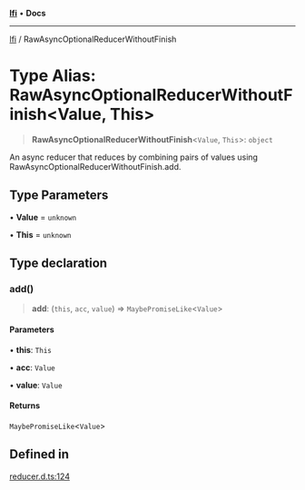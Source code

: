 [**lfi**](../readme.md) • **Docs**

***

[lfi](../globals.md) / RawAsyncOptionalReducerWithoutFinish

# Type Alias: RawAsyncOptionalReducerWithoutFinish\<Value, This\>

> **RawAsyncOptionalReducerWithoutFinish**\<`Value`, `This`\>: `object`

An async reducer that reduces by combining pairs of values using
RawAsyncOptionalReducerWithoutFinish.add.

## Type Parameters

• **Value** = `unknown`

• **This** = `unknown`

## Type declaration

### add()

> **add**: (`this`, `acc`, `value`) => `MaybePromiseLike`\<`Value`\>

#### Parameters

• **this**: `This`

• **acc**: `Value`

• **value**: `Value`

#### Returns

`MaybePromiseLike`\<`Value`\>

## Defined in

[reducer.d.ts:124](https://github.com/TomerAberbach/lfi/blob/d7a0f90dd72245d6efd6bd97c58a78b3f3028f25/src/operations/reducer.d.ts#L124)
